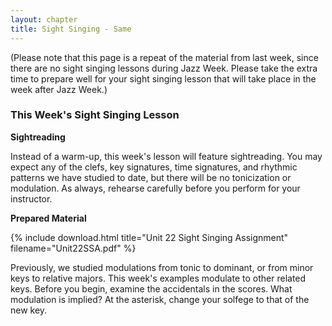 ```yaml
---
layout: chapter
title: Sight Singing - Same
---
```


(Please note that this page is a repeat of the material from last week, since there are no sight singing lessons during Jazz Week. Please take the extra time to prepare well for your sight singing lesson that will take place in the week after Jazz Week.)

### This Week's Sight Singing Lesson

**Sightreading**

Instead of a warm-up, this week's lesson will feature sightreading. You may expect any of the clefs, key signatures, time signatures, and rhythmic patterns we have studied to date, but there will be no tonicization or modulation. As always, rehearse carefully before you perform for your instructor.

**Prepared Material**

{% include download.html title="Unit 22 Sight Singing Assignment" filename="Unit22SSA.pdf" %}

Previously, we studied modulations from tonic to dominant, or from minor keys to relative majors. This week's examples modulate to other related keys. Before you begin, examine the accidentals in the scores. What modulation is implied? At the asterisk, change your solfege to that of the new key.